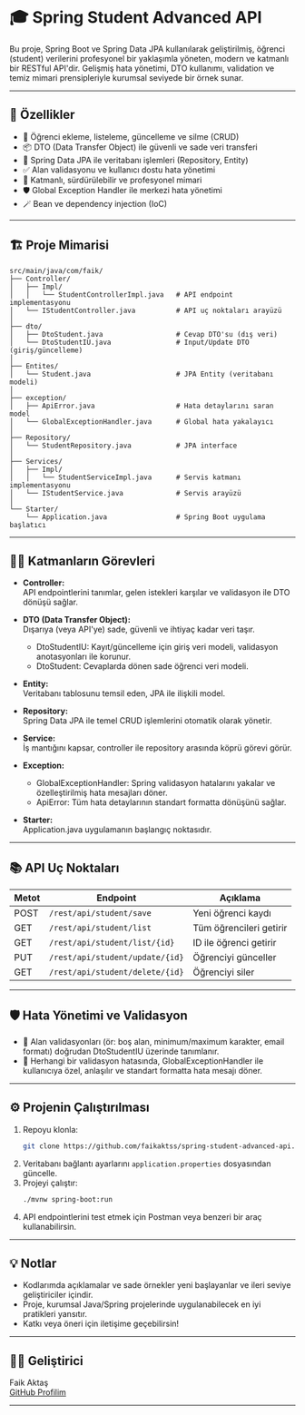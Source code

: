 # 🎓 Spring Student Advanced API

Bu proje, Spring Boot ve Spring Data JPA kullanılarak geliştirilmiş, öğrenci (student) verilerini profesyonel bir yaklaşımla yöneten, modern ve katmanlı bir RESTful API'dir. Gelişmiş hata yönetimi, DTO kullanımı, validation ve temiz mimari prensipleriyle kurumsal seviyede bir örnek sunar.

---

## 🚀 Özellikler

- 📝 Öğrenci ekleme, listeleme, güncelleme ve silme (CRUD)
- 📦 DTO (Data Transfer Object) ile güvenli ve sade veri transferi
- 💾 Spring Data JPA ile veritabanı işlemleri (Repository, Entity)
- ✅ Alan validasyonu ve kullanıcı dostu hata yönetimi
- 🧩 Katmanlı, sürdürülebilir ve profesyonel mimari
- 🛡️ Global Exception Handler ile merkezi hata yönetimi
- 🪄 Bean ve dependency injection (IoC)

---

## 🏗️ Proje Mimarisi

```
src/main/java/com/faik/
├── Controller/
│   ├── Impl/
│   │   └── StudentControllerImpl.java   # API endpoint implementasyonu
│   └── IStudentController.java          # API uç noktaları arayüzü
│
├── dto/
│   ├── DtoStudent.java                  # Cevap DTO'su (dış veri)
│   └── DtoStudentIU.java                # Input/Update DTO (giriş/güncelleme)
│
├── Entites/
│   └── Student.java                     # JPA Entity (veritabanı modeli)
│
├── exception/
│   ├── ApiError.java                    # Hata detaylarını saran model
│   └── GlobalExceptionHandler.java      # Global hata yakalayıcı
│
├── Repository/
│   └── StudentRepository.java           # JPA interface
│
├── Services/
│   ├── Impl/
│   │   └── StudentServiceImpl.java      # Servis katmanı implementasyonu
│   └── IStudentService.java             # Servis arayüzü
│
└── Starter/
    └── Application.java                 # Spring Boot uygulama başlatıcı
```

---

## 🧑‍💻 Katmanların Görevleri

- **Controller:**  
  API endpointlerini tanımlar, gelen istekleri karşılar ve validasyon ile DTO dönüşü sağlar.

- **DTO (Data Transfer Object):**  
  Dışarıya (veya API'ye) sade, güvenli ve ihtiyaç kadar veri taşır.  
  - DtoStudentIU: Kayıt/güncelleme için giriş veri modeli, validasyon anotasyonları ile korunur.
  - DtoStudent: Cevaplarda dönen sade öğrenci veri modeli.

- **Entity:**  
  Veritabanı tablosunu temsil eden, JPA ile ilişkili model.

- **Repository:**  
  Spring Data JPA ile temel CRUD işlemlerini otomatik olarak yönetir.

- **Service:**  
  İş mantığını kapsar, controller ile repository arasında köprü görevi görür.

- **Exception:**  
  - GlobalExceptionHandler: Spring validasyon hatalarını yakalar ve özelleştirilmiş hata mesajları döner.
  - ApiError: Tüm hata detaylarının standart formatta dönüşünü sağlar.

- **Starter:**  
  Application.java uygulamanın başlangıç noktasıdır.

---

## 📚 API Uç Noktaları

| Metot | Endpoint                       | Açıklama                        |
|-------|--------------------------------|---------------------------------|
| POST  | `/rest/api/student/save`       | Yeni öğrenci kaydı              |
| GET   | `/rest/api/student/list`       | Tüm öğrencileri getirir         |
| GET   | `/rest/api/student/list/{id}`  | ID ile öğrenci getirir          |
| PUT   | `/rest/api/student/update/{id}`| Öğrenciyi günceller             |
| GET   | `/rest/api/student/delete/{id}`| Öğrenciyi siler                 |

---

## 🛡️ Hata Yönetimi ve Validasyon

- 🛑 Alan validasyonları (ör: boş alan, minimum/maximum karakter, email formatı) doğrudan DtoStudentIU üzerinde tanımlanır.
- 💬 Herhangi bir validasyon hatasında, GlobalExceptionHandler ile kullanıcıya özel, anlaşılır ve standart formatta hata mesajı döner.

---

## ⚙️ Projenin Çalıştırılması

1. Repoyu klonla:
   ```bash
   git clone https://github.com/faikaktss/spring-student-advanced-api.git
   ```
2. Veritabanı bağlantı ayarlarını `application.properties` dosyasından güncelle.
3. Projeyi çalıştır:
   ```bash
   ./mvnw spring-boot:run
   ```
4. API endpointlerini test etmek için Postman veya benzeri bir araç kullanabilirsin.

---

## 💡 Notlar

- Kodlarımda açıklamalar ve sade örnekler yeni başlayanlar ve ileri seviye geliştiriciler içindir.
- Proje, kurumsal Java/Spring projelerinde uygulanabilecek en iyi pratikleri yansıtır.
- Katkı veya öneri için iletişime geçebilirsin!

---

## 👨‍💻 Geliştirici

Faik Aktaş  
[GitHub Profilim](https://github.com/faikaktss)

---
